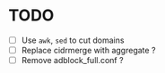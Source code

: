 # TODO

- [ ] Use `awk`, `sed` to cut domains
- [ ] Replace cidrmerge with aggregate ?
- [ ] Remove adblock_full.conf ?
